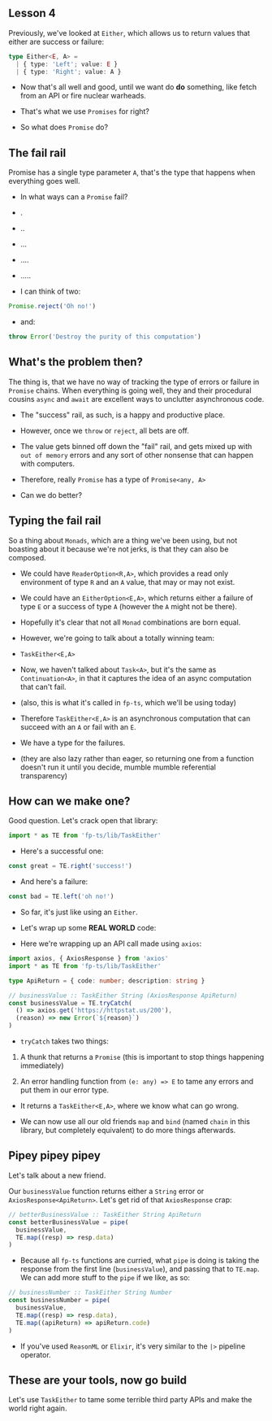 ## Lesson 4

Previously, we've looked at `Either`, which allows us to return values
that either are success or failure:

```typescript
type Either<E, A> =
  | { type: 'Left'; value: E }
  | { type: 'Right'; value: A }
```

- Now that's all well and good, until we want do __do__ something, like fetch
  from an API or fire nuclear warheads.

- That's what we use `Promises` for right?

- So what does `Promise` do?

## The fail rail

Promise has a single type parameter `A`, that's the type that happens when
everything goes well.

- In what ways can a `Promise` fail?

- .

- ..

- ...

- ....

- .....

- I can think of two:

```typescript
Promise.reject('Oh no!')
```

- and:

```typescript
throw Error('Destroy the purity of this computation')
```

## What's the problem then?

The thing is, that we have no way of tracking the type of errors or failure in
`Promise` chains. When everything is going well, they and their procedural
cousins `async` and `await` are excellent ways to unclutter asynchronous code.

- The "success" rail, as such, is a happy and productive place.

- However, once we `throw` or `reject`, all bets are off.

- The value gets binned off down the "fail" rail, and gets mixed up with `out of memory` errors and any sort of other nonsense that can happen with
  computers.

- Therefore, really `Promise` has a type of `Promise<any, A>`

- Can we do better?

## Typing the fail rail

So a thing about `Monads`, which are a thing we've been using, but not boasting
about it because we're not jerks, is that they can also be composed.

- We could have `ReaderOption<R,A>`, which provides a read only environment of
  type `R` and an `A` value, that may or may not exist.

- We could have an `EitherOption<E,A>`, which returns either a failure of type
  `E` or a success of type `A` (however the `A` might not be there).

- Hopefully it's clear that not all `Monad` combinations are born equal.

- However, we're going to talk about a totally winning team:

- `TaskEither<E,A>`

- Now, we haven't talked about `Task<A>`, but it's the same as
  `Continuation<A>`, in that it captures the idea of an async computation that
  can't fail.

- (also, this is what it's called in `fp-ts`, which we'll be using today)

- Therefore `TaskEither<E,A>` is an asynchronous computation that can succeed
  with an `A` or fail with an `E`.

- We have a type for the failures.

- (they are also lazy rather than eager, so returning one from a function
  doesn't run it until you decide, mumble mumble referential transparency)

## How can we make one?

Good question. Let's crack open that library:

```typescript
import * as TE from 'fp-ts/lib/TaskEither'
```

- Here's a successful one:

```typescript
const great = TE.right('success!')
```

- And here's a failure:

```typescript
const bad = TE.left('oh no!')
```

- So far, it's just like using an `Either`.

- Let's wrap up some **REAL WORLD** code:

- Here we're wrapping up an API call made using `axios`:

```typescript
import axios, { AxiosResponse } from 'axios'
import * as TE from 'fp-ts/lib/TaskEither'

type ApiReturn = { code: number; description: string }

// businessValue :: TaskEither String (AxiosResponse ApiReturn)
const businessValue = TE.tryCatch(
  () => axios.get('https://httpstat.us/200'),
  (reason) => new Error(`${reason}`)
)
```

- `tryCatch` takes two things:

1. A thunk that returns a `Promise` (this is important to stop things
   happening immediately)

2. An error handling function from `(e: any) => E` to tame any errors and put
   them in our error type.

- It returns a `TaskEither<E,A>`, where we know what can go wrong.

- We can now use all our old friends `map` and `bind` (named `chain` in this
  library, but completely equivalent) to do more things afterwards.

## Pipey pipey pipey

Let's talk about a new friend.

Our `businessValue` function returns either a `String` error or
`AxiosResponse<ApiReturn>`. Let's get rid of that `AxiosResponse` crap:

```typescript
// betterBusinessValue :: TaskEither String ApiReturn
const betterBusinessValue = pipe(
  businessValue,
  TE.map((resp) => resp.data)
)
```

- Because all `fp-ts` functions are curried, what `pipe` is doing is taking the
  response from the first line (`businessValue`), and passing that to `TE.map`.
  We can add more stuff to the `pipe` if we like, as so:

```typescript
// businessNumber :: TaskEither String Number
const businessNumber = pipe(
  businessValue,
  TE.map((resp) => resp.data),
  TE.map((apiReturn) => apiReturn.code)
)
```

- If you've used `ReasonML` or `Elixir`, it's very similar to the `|>` pipeline
  operator.

## These are your tools, now go build

Let's use `TaskEither` to tame some terrible third party APIs and make the
world right again.
